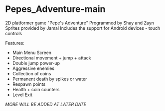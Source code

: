 # Pepes_Adventure-main
2D platformer game "Pepe's Adventure" Programmed by Shay and Zayn
Sprites provided by Jamal
Includes the support for Android devices - touch controls

Features:
* Main Menu Screen
* Directional movement + jump + attack
* Double jump power-up
* Aggressive enemies
* Collection of coins
* Permanent death by spikes or water
* Respawn points
* Health + coin counters
* Level Exit


*MORE WILL BE ADDED AT LATER DATE*
